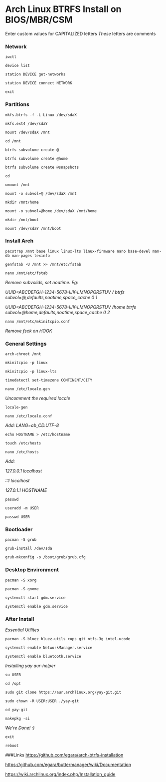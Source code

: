 # Arch Linux BTRFS Install on BIOS/MBR/CSM
Enter custom values for CAPITALIZED letters
*These* letters are comments

### Network
`iwctl`

`device list`

`station DEVICE get-networks`

`station DEVICE connect NETWORK`

`exit`

### Partitions
`mkfs.btrfs -f -L Linux /dev/sdaX`

`mkfs.ext4 /dev/sdaY`

`mount /dev/sdaX /mnt`

`cd /mnt`

`btrfs subvolume create @`

`btrfs subvolume create @home`

`btrfs subvolume create @snapshots`

`cd`

`umount /mnt`

`mount -o subvol=@ /dev/sdaX /mnt`

`mkdir /mnt/home`

`mount -o subvol=@home /dev/sdaX /mnt/home`

`mkdir /mnt/boot`

`mount /dev/sdaY /mnt/boot`

### Install Arch
`pacstrap /mnt base linux linux-lts linux-firmware nano base-devel man-db man-pages texinfo`

`genfstab -U /mnt >> /mnt/etc/fstab`


`nano /mnt/etc/fstab`

*Remove subvolids, set noatime. Eg:*

*UUID=ABCDEFGH-1234-5678-IJK-LMNOPQRSTUV / btrfs subvol=@,defaults,noatime,space_cache 0 1*

*UUID=ABCDEFGH-1234-5678-IJK-LMNOPQRSTUV /home btrfs subvol=@home,defaults,noatime,space_cache 0 2*


`nano /mnt/etc/mkinitcpio.conf`

*Remove fsck on HOOK*


### General Settings
`arch-chroot /mnt`

`mkinitcpio -p linux`

`mkinitcpio -p linux-lts`


`timedatectl set-timezone CONTINENT/CITY`

`nano /etc/locale.gen`

*Uncomment the required locale*

`locale-gen`

`nano /etc/locale.conf`

*Add: LANG=ab_CD.UTF-8*


`echo HOSTNAME > /etc/hostname`

`touch /etc/hosts`

`nano /etc/hosts`

*Add:*

*127.0.0.1	localhost*

*::1		localhost*

*127.0.1.1	HOSTNAME*


`passwd`

`useradd -m USER`

`passwd USER`

### Bootloader
`pacman -S grub`

`grub-install /dev/sda`

`grub-mkconfig -o /boot/grub/grub.cfg`

### Desktop Environment
`pacman -S xorg`

`pacman -S gnome`

`systemctl start gdm.service`

`systemctl enable gdm.service`

### After Install
*Essential Utilites*

`pacman -S bluez bluez-utils cups git ntfs-3g intel-ucode`

`systemctl enable NetworkManager.service`

`systemctl enable bluetooth.service`

*Installing yay aur-helper*

`su USER`

`cd /opt`

`sudo git clone https://aur.archlinux.org/yay-git.git`

`sudo chown -R USER:USER ./yay-git`

`cd yay-git`

`makepkg -si`


*We're Done! :)*

`exit`

`reboot`

###Links
https://github.com/egara/arch-btrfs-installation

https://github.com/egara/buttermanager/wiki/Documentation

https://wiki.archlinux.org/index.php/Installation_guide
